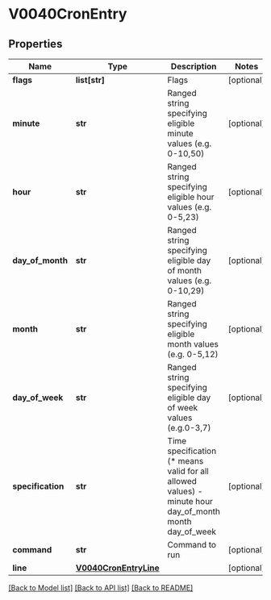 # V0040CronEntry

## Properties
Name | Type | Description | Notes
------------ | ------------- | ------------- | -------------
**flags** | **list[str]** | Flags | [optional] 
**minute** | **str** | Ranged string specifying eligible minute values (e.g. 0-10,50) | [optional] 
**hour** | **str** | Ranged string specifying eligible hour values (e.g. 0-5,23) | [optional] 
**day_of_month** | **str** | Ranged string specifying eligible day of month values (e.g. 0-10,29) | [optional] 
**month** | **str** | Ranged string specifying eligible month values (e.g. 0-5,12) | [optional] 
**day_of_week** | **str** | Ranged string specifying eligible day of week values (e.g.0-3,7) | [optional] 
**specification** | **str** | Time specification (* means valid for all allowed values) - minute hour day_of_month month day_of_week | [optional] 
**command** | **str** | Command to run | [optional] 
**line** | [**V0040CronEntryLine**](V0040CronEntryLine.md) |  | [optional] 

[[Back to Model list]](../README.md#documentation-for-models) [[Back to API list]](../README.md#documentation-for-api-endpoints) [[Back to README]](../README.md)


